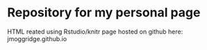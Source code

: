 # Repository for my personal page 

HTML reated using Rstudio/knitr
page hosted on github here: jmoggridge.github.io
